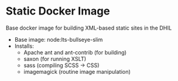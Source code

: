 # Static Docker Image  

Base docker image for building XML-based static sites in the DHIL

* Base image: node:lts-bullseye-slim
* Installs:
    * Apache ant and ant-contrib (for building)
    * saxon (for running XSLT)
    * sass (compiling SCSS -> CSS)
    * imagemagick (routine image manipulation)